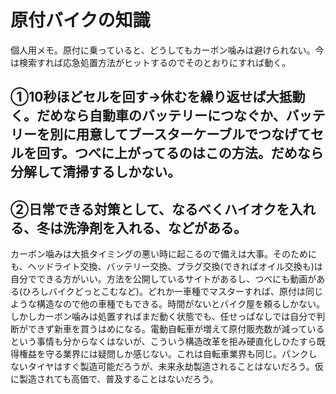 # 原付バイクの知識

個人用メモ。原付に乗っていると、どうしてもカーボン噛みは避けられない。今は検索すれば応急処置方法がヒットするのでそのとおりにすれば動く。

## ①10秒ほどセルを回す→休むを繰り返せば大抵動く。だめなら自動車のバッテリーにつなぐか、バッテリーを別に用意してブースターケーブルでつなげてセルを回す。つべに上がってるのはこの方法。だめなら分解して清掃するしかない。

## ②日常できる対策として、なるべくハイオクを入れる、冬は洗浄剤を入れる、などがある。

カーボン噛みは大抵タイミングの悪い時に起こるので備えは大事。そのためにも、ヘッドライト交換、バッテリー交換、プラグ交換(できればオイル交換も)は自分でできる方がいい。方法を公開しているサイトがあるし、つべにも動画がある(ひろしバイクどっとこむなど)。どれか一車種でマスターすれば、原付は同じような構造なので他の車種でもできる。時間がないとバイク屋を頼るしかない。しかしカーボン噛みは処置すればまだ動く状態でも、任せっぱなしでは自分で判断ができず新車を買うはめになる。電動自転車が増えて原付販売数が減っているという事情も分からなくはないが、こういう構造改革を拒み硬直化しひたすら既得権益を守る業界には疑問しか感じない。これは自転車業界も同じ。パンクしないタイヤはすぐ製造可能だろうが、未来永劫製造されることはないだろう。仮に製造されても高価で、普及することはないだろう。

